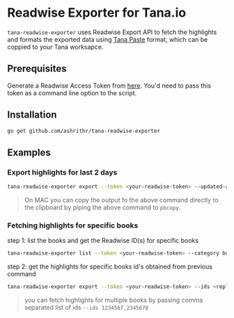 # Readwise Exporter for Tana.io

`tana-readwise-exporter` uses Readwise Export API to fetch the highlights and formats the exported data using [Tana Paste](https://help.tana.inc/build-tutorials/tana-paste.html) format, which can be coppied to your Tana worksapce.

## Prerequisites

Generate a Readwise Access Token from [here](https://readwise.io/access_token). You'd need to pass this token as a command line option to the script.

## Installation

```bash
go get github.com/ashrithr/tana-readwise-exporter
```

## Examples

### Export highlights for last 2 days

```bash
tana-readwise-exporter export --token <your-readwise-token> --updated-after 2
```

> On MAC you can copy the output fo the above command directly to the clipboard by piping the above command to `pbcopy`.

### Fetching highlights for specific books

step 1: list the books and get the Readwise ID(s) for specific books

```bash
tana-readwise-exporter list --token <your-readwise-token> --category books
```

step 2: get the highlights for specific books id's obtained from previous command

```bash
tana-readwise-exporter export --token <your-readwise-token> --ids <replace-id1-from-prev-cmd>
```

> you can fetch highlights for multiple books by passing comma separated list of ids `--ids 1234567,2345678`
